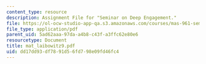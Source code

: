 ```yaml
---
content_type: resource
description: Assignment File for "Seminar on Deep Engagement."
file: https://ol-ocw-studio-app-qa.s3.amazonaws.com/courses/mas-961-seminar-on-deep-engagement-fall-2004/dd17dd93df7891d56fd798e09fd46fc4_mat_laibowitz9.pdf
file_type: application/pdf
parent_uid: 5ad62aaa-97da-a4b8-c43f-a3ffc62e80e6
resourcetype: Document
title: mat_laibowitz9.pdf
uid: dd17dd93-df78-91d5-6fd7-98e09fd46fc4
---
```

